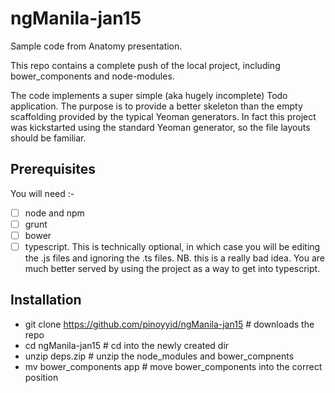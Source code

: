 # ngManila-jan15
Sample code from Anatomy presentation.

This repo contains a complete push of the local project, including bower_components and node-modules. 

The code implements a super simple (aka hugely incomplete) Todo application. 
The purpose is to provide a better skeleton than the empty scaffolding provided by the typical Yeoman generators. 
In fact this project was kickstarted using the standard Yeoman generator, so the file layouts should be familiar.

## Prerequisites
You will need :-
- [ ] node and npm
- [ ] grunt
- [ ] bower
- [ ] typescript. This is technically optional, in which case you will be editing the .js files and ignoring the .ts files. NB. this is a really bad idea. You are much better served by using the project as a way to get into typescript.

## Installation
 - git clone https://github.com/pinoyyid/ngManila-jan15    # downloads the repo
 - cd ngManila-jan15                                       # cd into the newly created dir
 - unzip deps.zip                                          # unzip the node_modules and bower_compnents
 - mv bower_components app                                 # move bower_components into the correct position
 
